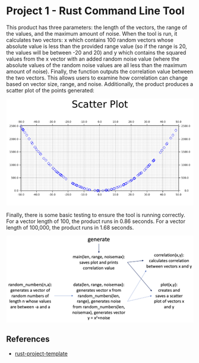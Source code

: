# Project 1 - Rust Command Line Tool
This product has three parameters: the length of the vectors, the range of the values, and the maximum amount of noise. When the tool is run, it calculates two vectors: x which contains 100 random vectors whose absolute value is less than the provided range value (so if the range is 20, the values will be between -20 and 20) and y which contains the squared values from the x vector with an added random noise value (where the absolute values of the random noise values are all less than the maximum amount of noise). Finally, the function outputs the correlation value between the two vectors. This allows users to examine how correlation can change based on vector size, range, and noise.
Additionally, the product produces a scatter plot of the points generated:

![Plot](plot2.png)

Finally, there is some basic testing to ensure the tool is running correctly. For a vector length of 100, the product runs in 0.86 seconds. For a vector length of 100,000, the product runs in 1.68 seconds.

![Diagram](diagram.png)

## References

* [rust-project-template](https://github.com/nogibjj/rust-new-project-template)
